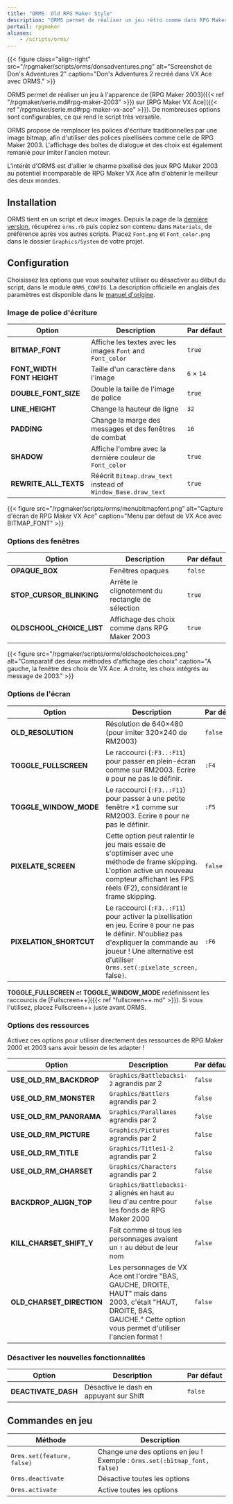 ```yaml
---
title: "ORMS: Old RPG Maker Style"
description: "ORMS permet de réaliser un jeu rétro comme dans RPG Maker 2003 mais avec RPG Maker VX Ace, afin de créer des jeux pixellisés tout en profitant de la puissance de VX Ace."
portail: rpgmaker
aliases:
    - /scripts/orms/
---
```


{{< figure class="align-right" src="/rpgmaker/scripts/orms/donsadventures.png" alt="Screenshot de Don's Adventures 2" caption="Don's Adventures 2 recréé dans VX Ace avec ORMS." >}}

ORMS permet de réaliser un jeu à l'apparence de [RPG Maker 2003]({{< ref "/rpgmaker/serie.md#rpg-maker-2003" >}}) sur [RPG Maker VX Ace]({{< ref "/rpgmaker/serie.md#rpg-maker-vx-ace" >}}). De nombreuses options sont configurables, ce qui rend le script très versatile.

ORMS propose de remplacer les polices d'écriture traditionnelles par une image bitmap, afin d'utiliser des polices pixellisées comme celle de RPG Maker 2003. L'affichage des boîtes de dialogue et des choix est également remanié pour imiter l'ancien moteur. 

L'intérêt d'ORMS est d'allier le charme pixellisé des jeux RPG Maker 2003 au potentiel incomparable de RPG Maker VX Ace afin d'obtenir le meilleur des deux mondes.

## Installation

ORMS tient en un script et deux images. Depuis la page de la [dernière version](https://github.com/RMEx/orms/releases), récupérez `orms.rb` puis copiez son contenu dans `Materials`, de préférence après vos autres scripts. Placez `Font.png` et `Font_color.png` dans le dossier `Graphics/System` de votre projet.

## Configuration

Choisissez les options que vous souhaitez utiliser ou désactiver au début du script, dans le module `ORMS_CONFIG`. La description officielle en anglais des paramètres est disponible dans le [manuel d'origine](https://github.com/RMEx/orms/blob/master/README.md).

### Image de police d'écriture

Option | Description | Par défaut
--- | --- | ---
**BITMAP_FONT** | Affiche les textes avec les images `Font` and `Font_color` | `true`
**FONT_WIDTH<br>FONT HEIGHT** | Taille d'un caractère dans l'image | `6` × `14`
**DOUBLE_FONT_SIZE** | Double la taille de l'image de police | `true`
**LINE_HEIGHT** | Change la hauteur de ligne | `32`
**PADDING** | Change la marge des messages et des fenêtres de combat | `16`
**SHADOW** | Affiche l'ombre avec la dernière couleur de `Font_color` | `true`
**REWRITE_ALL_TEXTS** | Réécrit `Bitmap.draw_text` instead of `Window_Base.draw_text` | `true`

{{< figure src="/rpgmaker/scripts/orms/menubitmapfont.png" alt="Capture d'écran de RPG Maker VX Ace" caption="Menu par défaut de VX Ace avec BITMAP_FONT" >}}

### Options des fenêtres

Option | Description | Par défaut
--- | --- | ---
**OPAQUE_BOX** | Fenêtres opaques | `false`
**STOP_CURSOR_BLINKING** | Arrête le clignotement du rectangle de sélection | `true`
**OLDSCHOOL_CHOICE_LIST** | Affichage des choix comme dans RPG Maker 2003 | `true`

{{< figure src="/rpgmaker/scripts/orms/oldschoolchoices.png" alt="Comparatif des deux méthodes d'affichage des choix" caption="A gauche, la fenêtre des choix de VX Ace. A droite, les choix intégrés au message de 2003." >}}

### Options de l'écran

Option | Description | Par défaut
--- | --- | ---
**OLD_RESOLUTION** | Résolution de 640×480 (pour imiter 320×240 de RM2003) | `false`
**TOGGLE_FULLSCREEN** | Le raccourci (`:F3..:F11`) pour passer en plein-écran comme sur RM2003. Ecrire `0` pour ne pas le définir. | `:F4`
**TOGGLE_WINDOW_MODE** | Le raccourci (`:F3..:F11`) pour passer à une petite fenêtre ×1 comme sur RM2003. Ecrire `0` pour ne pas le définir. | `:F5`
**PIXELATE_SCREEN** | Cette option peut ralentir le jeu mais essaie de s'optimiser avec une méthode de frame skipping. L'option active un nouveau compteur affichant les FPS réels (F2), considérant le frame skipping. | `false`
**PIXELATION_SHORTCUT** | Le raccourci (`:F3..:F11`) pour activer la pixellisation en jeu. Ecrire `0` pour ne pas le définir. N'oubliez pas d'expliquer la commande au joueur ! Une alternative est d'utiliser `Orms.set(:pixelate_screen, `false`)`. | `:F6`

**TOGGLE_FULLSCREEN** et **TOGGLE_WINDOW_MODE** redéfinissent les raccourcis de [Fullscreen++]({{< ref "fullscreen++.md" >}}). Si vous l'utilisez, placez Fullscreen++ juste avant ORMS.

### Options des ressources

Activez ces options pour utiliser directement des ressources de RPG Maker 2000 et 2003 sans avoir besoin de les adapter !

Option | Description | Par défaut
--- | --- | ---
**USE_OLD_RM_BACKDROP** | `Graphics/Battlebacks1-2` agrandis par 2 | `false`
**USE_OLD_RM_MONSTER** | `Graphics/Battlers` agrandis par 2 | `false`
**USE_OLD_RM_PANORAMA** | `Graphics/Parallaxes` agrandis par 2 | `false`
**USE_OLD_RM_PICTURE** | `Graphics/Pictures` agrandis par 2 | `false`
**USE_OLD_RM_TITLE** | `Graphics/Titles1-2` agrandis par 2 | `false`
**USE_OLD_RM_CHARSET** | `Graphics/Characters` agrandis par 2 | `false`
**BACKDROP_ALIGN_TOP** | `Graphics/Battlebacks1-2` alignés en haut au lieu d'au centre pour les fonds de RPG Maker 2000 | `false`
**KILL_CHARSET_SHIFT_Y** | Fait comme si tous les personnages avaient un `!` au début de leur nom | `false`
**OLD_CHARSET_DIRECTION** | Les personnages de VX Ace ont l'ordre "BAS, GAUCHE, DROITE, HAUT" mais dans 2003, c'était "HAUT, DROITE, BAS, GAUCHE." Cette option vous permet d'utiliser l'ancien format ! | `false`

### Désactiver les nouvelles fonctionnalités

Option | Description | Par défaut
--- | --- | ---
**DEACTIVATE_DASH** | Désactive le dash en appuyant sur Shift | `false`

## Commandes en jeu

Méthode | Description
--- | ---
`Orms.set(feature, false)` | Change une des options en jeu !<br>Exemple : `Orms.set(:bitmap_font, false)`
`Orms.deactivate` | Désactive toutes les options
`Orms.activate` | Active toutes les options
